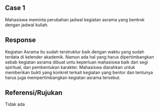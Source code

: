 ## Case 1
Mahasiswa meminta perubahan jadwal kegiatan asrama yang bentrok dengan jadwal kuliah.

## Response
Kegiatan Asrama itu sudah terstruktur baik dengan waktu yang sudah terdata di kelender akademik. Namun ada hal yang harus dipertimbangkan sebab kegiatan asrama dibuat untu keperluan mahasiswa baik dari segi spiritual, dan pembentukan karakter. Mahasiswa diarahkan untuk memberikan bukti yang konkret terkait kegiatan yang bentor dan tentunya harus juga mempertimbangkan kegiatan asrama tersebut.

## Referensi/Rujukan
Tidak ada